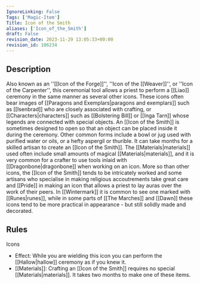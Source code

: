 ```yaml
---
IgnoreLinking: False
Tags: ['Magic-Item']
Title: Icon of the Smith
aliases: ['Icon_of_the_Smith']
draft: False
revision_date: 2023-11-29 13:05:33+00:00
revision_id: 106234
---
```


## Description
Also known as an ''[[Icon of the Forge]]'', ''Icon of the [[Weaver]]'', or ''Icon of the Carpenter'', this ceremonial tool allows a priest to perform a [[Liao]] ceremony in the same manner as several other icons. These icons often bear images of [[Paragons and Exemplars|paragons and exemplars]] such as [[Isenbrad]] who are closely associated with crafting, or [[Characters|characters]] such as [[Bolstering Bill]] or [[Inga Tarn]] whose legends are connected with special objects. An [[Icon of the Smith]] is sometimes designed to open so that an object can be placed inside it during the ceremony. Other common forms include a bowl or jug used with purified water or oils, or a hefty aspergil or thurible.
It can take months for a skilled artisan to create an [[Icon of the Smith]]. The [[Materials|materials]] used often include small amounts of magical [[Materials|materials]], and it is very common for a crafter to use tools inlaid with [[Dragonbone|dragonbone]] when working on an icon. More so than other icons, the [[Icon of the Smith]] tends to be intricately worked and some artisans who specialise in making religious accoutrements take great care and [[Pride]] in making an icon that allows a priest to lay auras over the work of their peers. In [[Wintermark]] it is common to see one marked with [[Runes|runes]], while in some parts of [[The Marches]] and [[Dawn]] these icons tend to be more practical in appearance - but still solidly made and decorated.
## Rules
Icons
* Effect: While you are wielding this icon you can perform the [[Hallow|hallow]] ceremony as if you knew it.
* [[Materials]]: Crafting an [[Icon of the Smith]] requires no special [[Materials|materials]]. It takes two months to make one of these items.